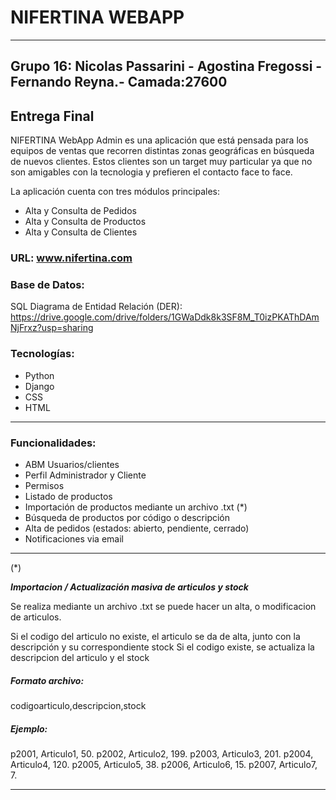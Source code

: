 # NIFERTINA WEBAPP
---

## Grupo 16: Nicolas Passarini - Agostina Fregossi - Fernando Reyna.- Camada:27600

## Entrega Final



NIFERTINA WebApp Admin es una aplicación que está pensada para los equipos de ventas que recorren distintas zonas geográficas en búsqueda de nuevos clientes. Estos clientes son un target muy particular ya que no son amigables con la tecnologia y prefieren el contacto face to face.


La aplicación cuenta con tres módulos principales:

- Alta y Consulta de Pedidos
- Alta y Consulta de Productos
- Alta y Consulta de Clientes


### URL: www.nifertina.com


### Base de Datos:

SQL
Diagrama de Entidad Relación (DER): https://drive.google.com/drive/folders/1GWaDdk8k3SF8M_T0izPKAThDAmNjFrxz?usp=sharing


### Tecnologías:

- Python
- Django 
- CSS
- HTML

---

### Funcionalidades:

- ABM Usuarios/clientes
- Perfil Administrador y Cliente
- Permisos
- Listado de productos
- Importación de productos mediante un archivo .txt (*)
- Búsqueda de productos por código o descripción
- Alta de pedidos (estados: abierto, pendiente, cerrado)
- Notificaciones via email

---
(*) 

***Importacion / Actualización masiva de articulos y stock***

Se realiza mediante un archivo .txt se puede hacer un alta, o modificacion de articulos.

Si el codigo del articulo no existe, el articulo se da de alta, junto con la descripción y su correspondiente stock
Si el codigo existe, se actualiza la descripcion del articulo y el stock

##### Formato archivo:
codigoarticulo,descripcion,stock

##### Ejemplo:
p2001, Articulo1, 50.
p2002, Articulo2, 199.
p2003, Articulo3, 201.
p2004, Articulo4, 120.
p2005, Articulo5, 38.
p2006, Articulo6, 15.
p2007, Articulo7, 7.

---

